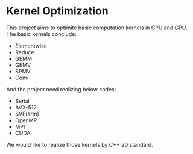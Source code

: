 # Kernel Optimization

This project aims to optimite basic computation kernels in CPU and GPU. The basic kernels conclude:

- Elementwise
- Reduce
- GEMM
- GEMV
- SPMV
- Conv

And the project need realizing below codes:

- Serial
- AVX-512
- SVE(arm)
- OpenMP
- MPI
- CUDA

We would like to realize those kernels by C++ 20 standard.

